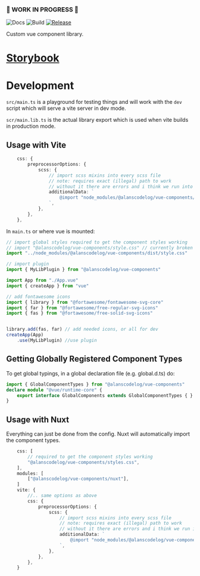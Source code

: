 ### 🚧 WORK IN PROGRESS 🚧
![Docs](https://github.com/alanscodelog/vue-components/workflows/Docs/badge.svg)
![Build](https://github.com/alanscodelog/vue-components/workflows/Build/badge.svg)
[![Release](https://github.com/alanscodelog/vue-components/workflows/Release/badge.svg)](https://www.npmjs.com/package/@alanscodelog/vue-components)

Custom vue component library.

# [Storybook](https://alanscodelog.github.io/vue-components/storybook)

# Development

`src/main.ts` is a playground for testing things and will work with the `dev` script which will serve a vite server in dev mode.

`scr/main.lib.ts` is the actual library export which is used when vite builds in production mode.


## Usage with Vite

```ts
	css: {
		preprocessorOptions: {
			scss: {
				// import scss mixins into every scss file
				// note: requires exact (illegal) path to work
				// without it there are errors and i think we run into https://github.com/nuxt/vite/issues/71
				additionalData: `
					@import "node_modules/@alanscodelog/vue-components/src/assets/mixins.scss";
				`,
			},
		},
	},
```

In `main.ts` or where vue is mounted:

```ts
// import global styles required to get the component styles working
// import "@alanscodelog/vue-components/style.css" // currently broken due to same issue as above
import "../node_modules/@alanscodelog/vue-components/dist/style.css"

// import plugin
import { MyLibPlugin } from "@alanscodelog/vue-components"

import App from "./App.vue"
import { createApp } from "vue"

// add fontawesome icons
import { library } from "@fortawesome/fontawesome-svg-core"
import { far } from "@fortawesome/free-regular-svg-icons"
import { fas } from "@fortawesome/free-solid-svg-icons"


library.add(fas, far) // add needed icons, or all for dev
createApp(App)
	.use(MyLibPlugin) //use plugin

```

## Getting Globally Registered Component Types

To get global typings, in a global declaration file (e.g. global.d.ts) do:
```ts
import { GlobalComponentTypes } from "@alanscodelog/vue-components"
declare module "@vue/runtime-core" {
	export interface GlobalComponents extends GlobalComponentTypes { }
}
```
## Usage with Nuxt

Everything can just be done from the config. Nuxt will automatically import the component types.

```ts
	css: [
		// required to get the component styles working
		"@alanscodelog/vue-components/styles.css",
	],
	modules: [
		["@alanscodelog/vue-components/nuxt"],
	]
	vite: {
		//.. same options as above
		css: {
			preprocessorOptions: {
				scss: {
					// import scss mixins into every scss file
					// note: requires exact (illegal) path to work
					// without it there are errors and i think we run into https://github.com/nuxt/vite/issues/71
					additionalData: `
						@import "node_modules/@alanscodelog/vue-components/src/assets/mixins.scss";
					`,
				},
			},
		},
	}

```
